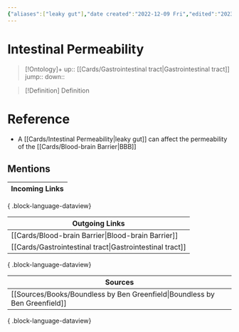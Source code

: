 ```yaml
---
{"aliases":["leaky gut"],"date created":"2022-12-09 Fri","edited":"2023-04-06 Thu","dg-publish":true,"permalink":"/cards/intestinal-permeability/","dgPassFrontmatter":true}
---
```


# Intestinal Permeability

> [!Ontology]+
> up:: [[Cards/Gastrointestinal tract\|Gastrointestinal tract]]
> jump::
> down:: 

> [!Definition] Definition
> 

# Reference
- A [[Cards/Intestinal Permeability\|leaky gut]] can affect the permeability of the [[Cards/Blood-brain Barrier\|BBB]]

## Mentions
| Incoming Links |
| -------------- |

{ .block-language-dataview}

| Outgoing Links                                              |
| ----------------------------------------------------------- |
| [[Cards/Blood-brain Barrier\|Blood-brain Barrier]]       |
| [[Cards/Gastrointestinal tract\|Gastrointestinal tract]] |

{ .block-language-dataview}

| Sources                                                                       |
| ----------------------------------------------------------------------------- |
| [[Sources/Books/Boundless by Ben Greenfield\|Boundless by Ben Greenfield]] |

{ .block-language-dataview}